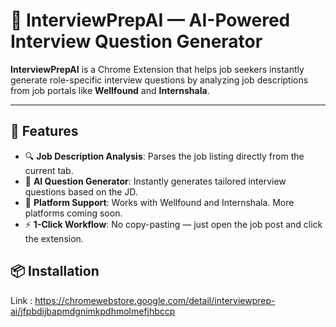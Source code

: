# 🧠 InterviewPrepAI — AI-Powered Interview Question Generator

**InterviewPrepAI** is a Chrome Extension that helps job seekers instantly generate role-specific interview questions by analyzing job descriptions from job portals like **Wellfound** and **Internshala**.

---

## 🚀 Features

- 🔍 **Job Description Analysis**: Parses the job listing directly from the current tab.
- 🤖 **AI Question Generator**: Instantly generates tailored interview questions based on the JD.
- 🧩 **Platform Support**: Works with Wellfound and Internshala. More platforms coming soon.
- ⚡ **1-Click Workflow**: No copy-pasting — just open the job post and click the extension.

## 📦 Installation
Link : https://chromewebstore.google.com/detail/interviewprep-ai/jfpbdijbapmdgnimkpdhmolmefjhbccp
